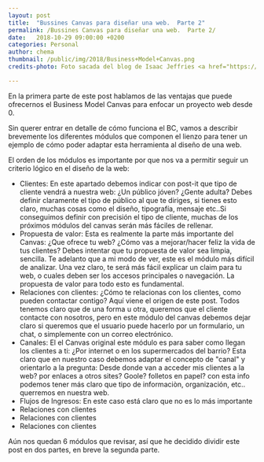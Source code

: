 ```yaml
---
layout: post
title:  "Bussines Canvas para diseñar una web.  Parte 2"
permalink: /Bussines Canvas para diseñar una web.  Parte 2/
date:   2018-10-29 09:00:00 +0200
categories: Personal
author: chema
thumbnail: /public/img/2018/Business+Model+Canvas.png
credits-photo: Foto sacada del blog de Isaac Jeffries <a href="https://isaacjeffries.com">isaacjeffries.com</a>

---
```

En la primera parte de este post hablamos de las ventajas que puede ofrecernos el Business Model Canvas para enfocar un proyecto web desde 0. 

Sin querer entrar en detalle de cómo funciona el BC, vamos a describir brevemente los diferentes módulos que componen el lienzo para tener un ejemplo de cómo poder adaptar esta herramienta al diseño de una web. 

El orden de los módulos es importante por que nos va a permitir seguir un criterio lógico en el diseño de la web:
<ul>
<li>Clientes: En este apartado debemos indicar con post-it que tipo de cliente vendrá a nuestra web: ¿Un público jóven? ¿Gente adulta? Debes definir claramente el tipo de  público al que te diriges, si tienes esto claro, muchas cosas como el diseño, tipografía, mensaje etc..Si conseguimos definir con precisión el tipo de cliente, muchas de los próximos módulos del canvas serán más fáciles de rellenar. </li>
<li>Propuesta de valor: Esta es realmente la parte más importante del Canvas: ¿Que ofrece tu web?  ¿Cómo vas a mejorar/hacer feliz la vida de tus clientes? Debes intentar que tu propuesta de valor sea limpia, sencilla. Te adelanto que a mi modo de ver, este es el módulo más difícil de analizar. Una vez claro, te será más fácil explicar un claim para tu web, o cuales deben ser los accesos principales o navegación. La propuesta de valor para todo esto es fundamental.</li>
<li>Relaciones con clientes: ¿Cómo te relacionas con los clientes, como pueden contactar contigo? Aquí viene el origen de este post. Todos tenemos claro que de una forma u otra, queremos que el cliente contacte con nosotros, pero en este módulo del canvas debemos dejar claro si queremos que el usuario puede hacerlo por un formulario, un chat, o simplemente con un correo electrónico. </li>
  <li>Canales: El el Canvas original este módulo es para saber como llegan los clientes a ti: ¿Por internet o en los supermercados del barrio? Esta claro que en nuestro caso debemos adaptar el concepto de "canal" y orientarlo a la pregunta: Desde donde van a acceder mis clientes a la web? por enlaces a otros sites? Goole? folletos en papel? con esta info podemos tener más claro que tipo de informaciòn, organización, etc.. querremos en nuestra web. </li>
  <li>Flujos de Ingresos: En este caso está claro que no es lo más importante</li>
  <li>Relaciones con clientes</li>
    <li>Relaciones con clientes</li>
    <li>Relaciones con clientes</li>
</ul>

Aún nos quedan 6 módulos que revisar, así que he decidido dividir este post en dos partes, en breve la segunda parte. 
